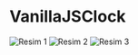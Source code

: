 # VanillaJSClock
![Resim 1](https://user-images.githubusercontent.com/30829560/168441449-d146d334-568a-4dae-b681-10230ac5e56d.PNG)
![Resim 2](https://user-images.githubusercontent.com/30829560/168441445-0498dccf-6124-4717-a0dd-3a8898b1f791.PNG)
![Resim 3](https://user-images.githubusercontent.com/30829560/168441448-dc3260f3-82e8-4454-9171-da2510277bfe.PNG)
